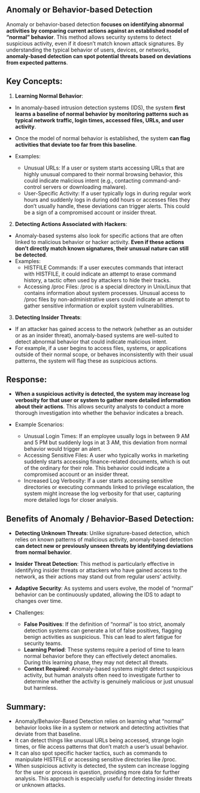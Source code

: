 ## Anomaly or Behavior-based Detection
Anomaly or behavior-based detection **focuses on identifying abnormal activities by comparing current actions against an established model of “normal” behavior**. This method allows security systems to detect suspicious activity, even if it doesn’t match known attack signatures. By understanding the typical behavior of users, devices, or networks, **anomaly-based detection can spot potential threats based on deviations from expected patterns**.

## Key Concepts:
1. **Learning Normal Behavior**:
  - In anomaly-based intrusion detection systems (IDS), the system **first learns a baseline of normal behavior by monitoring patterns such as typical network traffic, login times, accessed files, URLs, and user activity**.
  - Once the model of normal behavior is established, the system **can flag activities that deviate too far from this baseline**.

  - Examples:
    - Unusual URLs: If a user or system starts accessing URLs that are highly unusual compared to their normal browsing behavior, this could indicate malicious intent (e.g., contacting command-and-control servers or downloading malware).
    - User-Specific Activity: If a user typically logs in during regular work hours and suddenly logs in during odd hours or accesses files they don’t usually handle, these deviations can trigger alerts. This could be a sign of a compromised account or insider threat.

2. **Detecting Actions Associated with Hackers**:
  - Anomaly-based systems also look for specific actions that are often linked to malicious behavior or hacker activity. **Even if these actions don’t directly match known signatures, their unusual nature can still be detected**.
  - Examples:
    - HISTFILE Commands: If a user executes commands that interact with HISTFILE, it could indicate an attempt to erase command history, a tactic often used by attackers to hide their tracks.
    - Accessing /proc Files: /proc is a special directory in Unix/Linux that contains information about system processes. Unusual access to /proc files by non-administrative users could indicate an attempt to gather sensitive information or exploit system vulnerabilities.

3. **Detecting Insider Threats**:
  - If an attacker has gained access to the network (whether as an outsider or as an insider threat), anomaly-based systems are well-suited to detect abnormal behavior that could indicate malicious intent.
  - For example, if a user begins to access files, systems, or applications outside of their normal scope, or behaves inconsistently with their usual patterns, the system will flag these as suspicious actions.

## Response:
  - **When a suspicious activity is detected, the system may increase log verbosity for that user or system to gather more detailed information about their actions**. This allows security analysts to conduct a more thorough investigation into whether the behavior indicates a breach.

  - Example Scenarios:
    - Unusual Login Times: If an employee usually logs in between 9 AM and 5 PM but suddenly logs in at 3 AM, this deviation from normal behavior would trigger an alert.
    - Accessing Sensitive Files: A user who typically works in marketing suddenly starts accessing finance-related documents, which is out of the ordinary for their role. This behavior could indicate a compromised account or an insider threat.
    - Increased Log Verbosity: If a user starts accessing sensitive directories or executing commands linked to privilege escalation, the system might increase the log verbosity for that user, capturing more detailed logs for closer analysis.

## Benefits of Anomaly / Behavior-Based Detection:
  - **Detecting Unknown Threats**: Unlike signature-based detection, which relies on known patterns of malicious activity, anomaly-based detection **can detect new or previously unseen threats by identifying deviations from normal behavior**.
  - **Insider Threat Detection**: This method is particularly effective in identifying insider threats or attackers who have gained access to the network, as their actions may stand out from regular users’ activity.
  - **Adaptive Security**: As systems and users evolve, the model of “normal” behavior can be continuously updated, allowing the IDS to adapt to changes over time.

  - Challenges:
    - **False Positives**: If the definition of “normal” is too strict, anomaly detection systems can generate a lot of false positives, flagging benign activities as suspicious. This can lead to alert fatigue for security teams.
    - **Learning Period**: These systems require a period of time to learn normal behavior before they can effectively detect anomalies. During this learning phase, they may not detect all threats.
    - **Context Required**: Anomaly-based systems might detect suspicious activity, but human analysts often need to investigate further to determine whether the activity is genuinely malicious or just unusual but harmless.

## Summary:
  - Anomaly/Behavior-Based Detection relies on learning what “normal” behavior looks like in a system or network and detecting activities that deviate from that baseline.
  - It can detect things like unusual URLs being accessed, strange login times, or file access patterns that don’t match a user’s usual behavior.
  - It can also spot specific hacker tactics, such as commands to manipulate HISTFILE or accessing sensitive directories like /proc.
  - When suspicious activity is detected, the system can increase logging for the user or process in question, providing more data for further analysis. This approach is especially useful for detecting insider threats or unknown attacks.
